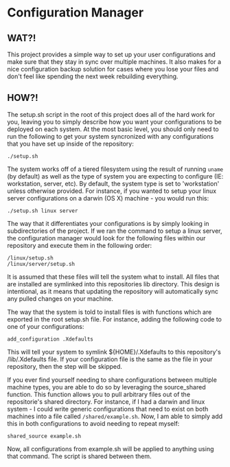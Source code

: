 Configuration Manager
=====================

WAT?!
-----

This project provides a simple way to set up your user configurations and make
sure that they stay in sync over multiple machines. It also makes for a nice
configuration backup solution for cases where you lose your files and don't
feel like spending the next week rebuilding everything.

HOW?!
-----

The setup.sh script in the root of this project does all of the hard work for
you, leaving you to simply describe how you want your configurations to be
deployed on each system. At the most basic level, you should only need to run
the following to get your system syncronized with any configurations that you
have set up inside of the repository:

    ./setup.sh

The system works off of a tiered filesystem using the result of running `uname`
(by default) as well as the type of system you are expecting to configure (IE:
workstation, server, etc). By default, the system type is set to 'workstation'
unless otherwise provided. For instance, if you wanted to setup your linux
server configurations on a darwin (OS X) machine - you would run this:

    ./setup.sh linux server

The way that it differentiates your configurations is by simply looking in
subdirectories of the project. If we ran the command to setup a linux server,
the configuration manager would look for the following files within our
repository and execute them in the following order:

    /linux/setup.sh
    /linux/server/setup.sh

It is assumed that these files will tell the system what to install. All
files that are installed are symlinked into this repositories lib
directory. This design is intentional, as it means that updating the
repository will automatically sync any pulled changes on your machine.

The way that the system is told to install files is with functions which
are exported in the root setup.sh file. For instance, adding the following
code to one of your configurations:

    add_configuration .Xdefaults

This will tell your system to symlink ${HOME}/.Xdefaults to this repository's
/lib/.Xdefaults file. If your configuration file is the same as the file
in your repository, then the step will be skipped.

If you ever find yourself needing to share configurations between multiple
machine types, you are able to do so by leveraging the source_shared function.
This function allows you to pull arbitrary files out of the repositorie's
shared directory. For instance, if I had a darwin and linux system - I could
write generic configurations that need to exist on both machines into a file
called `/shared/example.sh`. Now, I am able to simply add this in both
configurations to avoid needing to repeat myself:

    shared_source example.sh

Now, all configurations from example.sh will be applied to anything using that
command. The script is shared between them.

